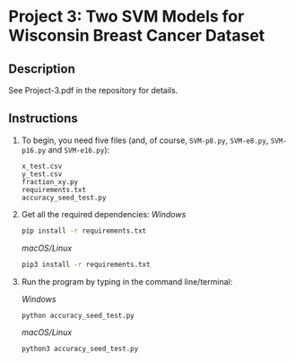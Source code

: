 # Project 3: Two SVM Models for Wisconsin Breast Cancer Dataset

## Description
See Project-3.pdf in the repository for details.

## Instructions
1. To begin, you need five files (and, of course, ```SVM-p8.py```, ```SVM-e8.py```, ```SVM-p16.py``` and ```SVM-e16.py```):
    ```
    x_test.csv
    y_test.csv
    fraction_xy.py
    requirements.txt
    accuracy_seed_test.py
    ```

2. Get all the required dependencies:
    *Windows*
    ```bash
    pip install -r requirements.txt
    ```

    *macOS/Linux*
    ```bash
    pip3 install -r requirements.txt
    ```

3. Run the program by typing in the command line/terminal:

    *Windows*
    ```bash
    python accuracy_seed_test.py
    ```

    *macOS/Linux*
    ```bash
    python3 accuracy_seed_test.py
    ```